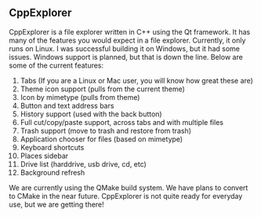 ## CppExplorer

CppExplorer is a file explorer written in C++ using the Qt framework. It has many of the features you would expect in a file explorer. Currently, it only runs on Linux. I was successful building it on Windows, but it had some issues. Windows support is planned, but that is down the line. Below are some of the current features:   

1. Tabs (If you are a Linux or Mac user, you will know how great these are)
2. Theme icon support (pulls from the current theme)
3. Icon by mimetype (pulls from theme)
4. Button and text address bars
5. History support (used with the back button)
6. Full cut/copy/paste support, across tabs and with multiple files
7. Trash support (move to trash and restore from trash)
8. Application chooser for files (based on mimetype)
9. Keyboard shortcuts
10. Places sidebar
11. Drive list (harddrive, usb drive, cd, etc)
12. Background refresh   

We are currently using the QMake build system. We have plans to convert to CMake in the near future. CppExplorer is not quite ready for everyday use, but we are getting there!
